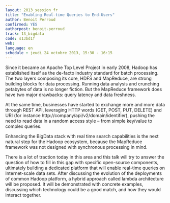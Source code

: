 ```yaml
---
layout: 2013_session_fr
title: "Enabling Real-time Queries to End-Users"
author: Benoit Perroud
confirmed: YES
authorpost: benoit-perroud
track: 13_bigdata
code: s13bd1f
web: 
language: en
schedule : jeudi 24 octobre 2013, 15:30 - 16:15
---
```


Since it became an Apache Top Level Project in early 2008, Hadoop has established itself as the de-facto industry standard for batch processing. The two layers composing its core, HDFS and MapReduce, are strong building blocks for data processing. Running data analysis and crunching petabytes of data is no longer fiction. But the MapReduce framework does have two major drawbacks: query latency and data freshness.

At the same time, businesses have started to exchange more and more data through REST API, leveraging  HTTP words (GET, POST, PUT, DELETE) and URI (for instance http://company/api/v2/domain/identifier), pushing the need to read data in a random access style  – from simple key/value to complex queries. 

Enhancing the BigData stack with real time search capabilities is the next natural step for the Hadoop ecosystem, because the MapReduce framework was not designed with synchronous processing in mind.

There is a lot of traction today in this area and this talk will try to answer the question of how to fill in this gap with specific open-source components, ultimately building a dedicated platform that will enable real-time queries on Internet-scale data sets. After discussing the evolution of the deployments of common Hadoop platform, a hybrid approach called lambda architecture will be proposed. It will be demonstrated with concrete examples, discussing which technology could be a good match, and how they would interact together.

